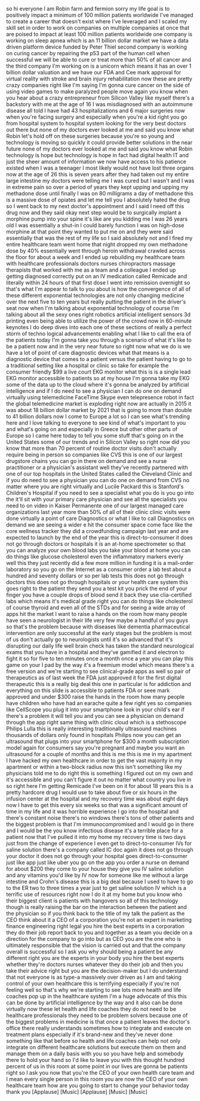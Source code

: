 
so hi everyone I am Robin farm and
fermion sorry my life goal is to
positively impact a minimum of 100
million patients worldwide I&#39;ve managed
to create a career that doesn&#39;t exist
where I&#39;ve leveraged and I scaled my
skill set in order to work on companies
on multiple companies at once that are
poised to impact at least 100 million
patients worldwide one company is
working on sleep apnea which is an 11
billion dollar market we have a data
driven platform device funded by Peter
Thiel second company is working on
curing cancer by repairing the p53 part
of the human cell when successful we
will be able to cure or treat more than
50% of all cancer and the third company
I&#39;m working on is a unicorn which means
it has an over 1 billion dollar
valuation and we have our FDA and Cee
mark approval for virtual reality with
stroke and brain injury rehabilitation
now these are pretty crazy companies
right like I&#39;m saying I&#39;m gonna cure
cancer on the side of using video games
to make paralyzed people move again you
know when you hear about a crazy
entrepreneur from Silicon Valley like
myself there&#39;s a backstory with me at
the age of 16 I was misdiagnosed with an
autoimmune disease all told I have had
43 hospitalizations and 6 major
surgeries now when you&#39;re facing surgery
and especially when you&#39;re a kid right
you go from hospital system to hospital
system looking for the very best doctors
out there but none of my doctors ever
looked at me and said you know what
Robin let&#39;s hold off on these surgeries
because you&#39;re so young and technology
is moving so quickly it could provide
better solutions in the near future none
of my doctors ever looked at me and said
you know what Robin technology is hope
but technology is hope in fact had
digital health IT and just the sheer
amount of information we
now have access to his patience existed
when I was a teenager I most likely
would not have lost three organs now at
the age of 26 this is seven years after
they had taken out my entire large
intestine my doctors were telling me I
was cured but I wasn&#39;t and I was in
extreme pain so over a period of years
they kept upping and upping my methadone
dose until finally I was on 80
milligrams a day of methadone this is a
massive dose of opiates and let me tell
you I absolutely hated the drug so I
went back to my next doctor&#39;s
appointment and I said I need off this
drug now and they said okay next step
would be to surgically implant a
morphine pump into your spine it&#39;s like
are you kidding me I was 26 years old I
was essentially a shut-in
I could barely function I was on
high-dose morphine at that point they
wanted to put me on and they were said
essentially that was the rest of my life
so I said absolutely not and I fired my
entire healthcare team went home that
night dropped my own methadone dose by
40% essentially went through heroin
withdrawal crawled across the floor for
about a week and I ended up rebuilding
my healthcare team with healthcare
professionals doctors nurses
chiropractors massage therapists that
worked with me as a team and a colleague
I ended up getting diagnosed correctly
put on an IV medication called Remicade
and literally within 24 hours of that
first dose I went into remission
overnight so that&#39;s what I&#39;m appear to
talk to you about is how the convergence
of all of these different exponential
technologies are not only changing
medicine over the next five to ten years
but really putting the patient in the
driver&#39;s seat now when I&#39;m talking about
exponential technology of course I&#39;m
talking about all the sexy ones right
robotics artificial intelligent sensors
3d printing even being able to utilize
the power of the crowd now in 60-minute
keynotes I do deep dives into each one
of these sections of really a perfect
storm of techno
logical advancements enabling what I
like to call the era of the patients
today I&#39;m gonna take you through a
scenario of what it&#39;s like to be a
patient now and in the very near future
so right now what we do is we have a lot
of point of care diagnostic devices what
that means is a diagnostic device that
comes to a patient versus the patient
having to go to a traditional setting
like a hospital or clinic so take for
example the consumer friendly $99 a live
court EKG monitor what this is is a
single lead EKG monitor accessible to
patients so at my house I&#39;m gonna take
my EKG some of the data up to the cloud
where it&#39;s gonna be analyzed by
artificial intelligence and if I do need
to see a physician I can do one on
demand virtually using telemedicine
FaceTime Skype even telepresence robot
in fact the global telemedicine market
is exploding right now are actually in
2015 it was about 18 billion dollar
market by 2021
that is going to more than double to 41
billion dollars now I come to Europe a
lot so I can see what&#39;s trending here
and I love talking to everyone to see
kind of what&#39;s important to you and
what&#39;s going on and especially in Greece
but other other parts of Europe so I
came here today to tell you some stuff
that&#39;s going on in the United States
some of our trends and in Silicon Valley
so right now did you know that more than
70 percent of routine doctor visits
don&#39;t actually require being in person
so companies like CVS this is one of our
largest drugstore chains you can go in
there on demand and see a nurse
practitioner or a physician&#39;s assistant
well they&#39;ve recently partnered with one
of our top hospitals in the United
States called the Cleveland Clinic and
if you do need to see a physician you
can do one on demand from CVS no matter
where you are right virtually and Lucile
Packard
this is Stanford&#39;s Children&#39;s Hospital
if you need to see a specialist what you
do is you go into the
it&#39;ll sit with your primary care
physician and see all the specialists
you need to on video in Kaiser
Permanente one of our largest managed
care organizations last year more than
50% of all of their clinic clinic visits
were done virtually a point of care
Diagnostics or what I like to call
Diagnostics on demand we are seeing a
wider e hit the consumer space come face
like the core wellness tracker they did
a crowdfunding campaign last year and
are expected to launch by the end of the
year this is direct-to-consumer it does
not go through doctors or hospitals it
is an at-home spectrometer so that you
can analyze your own blood labs you take
your blood at home you can do things
like glucose cholesterol even the
inflammatory markers everly well this
they just recently did a few more
million in funding it is a mail-order
laboratory so you go on the Internet as
a consumer order a lab test about a
hundred and seventy dollars or so per
lab tests this does not go through
doctors this does not go through
hospitals or your health care system
this goes right to the patient they send
you a test kit you prick the end of your
finger you have a couple drops of blood
send it back they use clia-certified
labs which means it&#39;s medical grade
right you can do things like cholesterol
of course thyroid and even all of the
STDs and for seeing a wide array of apps
hit the market I want to raise a hands
on the room how many people have seen a
neurologist in their life very few maybe
a handful of you guys so that&#39;s the
problem because with diseases like
dementia pharmaceutical intervention are
only successful at the early stages but
the problem is most of us don&#39;t actually
go to neurologists until it&#39;s so
advanced that it&#39;s disrupting our daily
life well brain check has taken the
standard neurological exams that you
have in a hospital and they&#39;ve gamified
it and electron to fight it so for five
to ten minutes once a month once a year
you can play this game on your
I pad by the way it&#39;s a freemium model
which means there&#39;s a free version and
we&#39;re starting to see clinical-grade
apps as well so pair of therapeutics as
of last week the FDA just approved it
for the first digital therapeutic this
is a really big deal
this one in particular is for addiction
and everything on this slide is
accessible to patients FDA or seee mark
approved and under $300 raise the hands
in the room how many people have
children who have had an earache quite a
few right yes so companies like
CellScope you plug it into your
smartphone look in your child&#39;s ear if
there&#39;s a problem it will tell you and
you can see a physician on demand
through the app right
same thing with clinic cloud which is a
stethoscope Philips Lulla this is really
interesting
traditionally ultrasound machines
thousands of dollars only found in
hospitals Philips now you can get an
ultrasound that plugs into your
smartphone for $300 a month subscription
model again for consumers say you&#39;re
pregnant and maybe you want an
ultrasound for a couple of months and
this is me this is me in my apartment I
have hacked my own healthcare in order
to get the vast majority in my apartment
or within a two-block radius now this
isn&#39;t something like my physicians told
me to do right this is something I
figured out on my own and it&#39;s
accessible and you can&#39;t figure it out
no matter what country you live in
so right here I&#39;m getting Remicade I&#39;ve
been on it for about 18 years this is a
pretty hardcore drug I would use to take
about five or six hours in the infusion
center at the hospital and my recovery
time was about eight days now I have to
get this every six weeks so that was a
significant amount of time in my life
and it was horrible experience I go into
the hospital and there&#39;s constant noise
there&#39;s no windows there&#39;s tons of other
patients and the biggest problem is that
I&#39;m immunocompromised and I would go in
there and I would be the you know
infectious disease it&#39;s a terrible place
for a patient now that I&#39;ve pulled it
into my home my recovery time is two
days just from the change of experience
I even get to direct-to-consumer
IVs for saline solution there&#39;s a
company called IC doc again it does not
go through your doctor it does not go
through your hospital goes
direct-to-consumer just like app just
like uber you go on the app you order a
nurse on demand for about $200 they come
to your house they give you IV saline
solution and any vitamins you&#39;d like by
IV now for someone like me without a
large intestine and Crohn&#39;s disease this
is a big deal because I used to have to
go to the ER two to three times a year
just to get saline solution IV which is
a terrific use of resources right now I
do it at my home but you know who their
biggest client is patients with
hangovers so all of this technology
though is really raising the bar on the
interaction between the patient and the
physician so if you think back to the
title of my talk the patient as the CEO
think about it a CEO of a corporation
you&#39;re not an expert in marketing
finance engineering right legal you hire
the best experts in a corporation they
do their job report back to you and
together as a team you decide on a
direction for the company to go into but
as CEO you are the one who is ultimately
responsible that the vision is carried
out and that the company overall is
successful so I ask you why should being
a patient be any different right you are
the experts in your body you hire the
best experts whether they&#39;re doctors
nurses whatever they do their job and
then you take their advice right but you
are the decision-maker but I do
understand that not everyone is as
type-a massively over driven as I am and
taking control of your own healthcare
this is terrifying especially if you&#39;re
not feeling well so that&#39;s why we&#39;re
starting to see lots more health and
life coaches pop up in the healthcare
system I&#39;m a huge advocate of this this
can be done by artificial intelligence
by the way and it also can be done
virtually
now these let health and life coaches
they do not need to be healthcare
professionals they need to be problem
solvers because one of the biggest
problems in medicine is that once a
patient leaves the doctor&#39;s office there
really understands sometimes how to
integrate and execute on treatment plans
especially if it&#39;s brand-new and they&#39;ve
never done something like that before so
health and life coaches can help not
only integrate on different healthcare
solutions but execute them on them and
manage them on a daily basis with you so
you have help and somebody there to hold
your hand so I&#39;d like to leave you with
this thought hundred percent of us in
this room at some point in our lives are
gonna be patients right so I ask you now
that you&#39;re the CEO of your own health
care team and I mean every single person
in this room you are now the CEO of your
own healthcare team how are you going to
start to change your behavior today
thank you
[Applause]
[Music]
[Applause]
[Music]
[Music]
